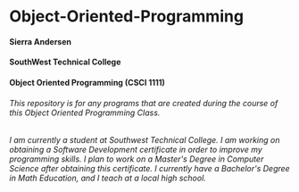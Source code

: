 # Object-Oriented-Programming

#### Sierra Andersen     
#### SouthWest Technical College      
#### Object Oriented Programming (CSCI 1111)



###### This repository is for any programs that are created during the course of this Object Oriented Programming Class.

###### I am currently a student at Southwest Technical College. I am working on obtaining a Software Development certificate in order to improve my programming skills. I plan to work on a Master's Degree in Computer Science after obtaining this certificate. I currently have a Bachelor's Degree in Math Education, and I teach at a local high school.

